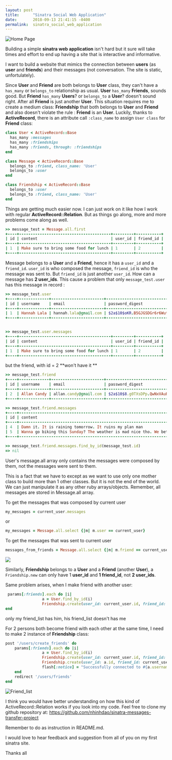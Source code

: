 ```yaml
---
layout: post
title:      "Sinatra Social Web Application"
date:       2018-09-13 21:41:15 -0400
permalink:  sinatra_social_web_application
---
```



![Home Page](https://i.imgur.com/A6WoZas.png?2)

Building a simple **sinatra web application** isn't hard but it sure will take times and effort to end up having a site that is interactive and informative.

I want to build a website that mimics the connection between **users** (as **user** and **friends**) and their messages (not conversation. The site is static, unfortulately). 

Since **User** and **Friend** are both belongs to **User** class, they can't have a `has_many` or `belongs_to` relationship as usual.  **User** `has_many` **Friends**, sounds good. But **Friend** `has_many` **Users**? or `belongs_to` a **User**? doesn't sound right. After all **Friend** is just another **User**. This situation requires me to create a medium class: **Friendship** that both belongs to **User** and **Friend** and also doesn't violate the rule : **Friend** is an **User**. Luckily, thanks to **ActiveRecord**, there is an attribute call `:class_name` to assign `User class` for **Friend** class:

```ruby
class User < ActiveRecord::Base
  has_many :messages
  has_many :friendships
  has_many :friends, through: :friendships
end

class Message < ActiveRecord::Base
  belongs_to :friend, class_name: 'User'
  belongs_to :user
end

class Friendship < ActiveRecord::Base
  belongs_to :user
  belongs_to :friend, class_name: 'User'
end
```

Things are getting much easier now. I can just work on it like how I work with regular **ActiveRecord::Relation**. 
But as things go along, more and more problems come along as well. 

```ruby
>> message_test = Message.all.first
+----+----------------------------------------+---------+-----------+
| id | content                                | user_id | friend_id |
+----+----------------------------------------+---------+-----------+
| 1  | Make sure to bring some food for lunch | 1       | 2         |
+----+----------------------------------------+---------+-----------+
```


Message belongs to a **User** and a **Friend**, hence it has a `user_id` and a `friend_id`.  `user_id` is who composed the message, `friend_id` is who the message was sent to. But `friend_id` is just another `user_id`. How can a message has **2 user_ids**. This cause a problem that only `message_test.user` has this message in record :

```ruby
>> message_test.user
+----+-------------+-----------------------+--------------------------------------------------------------+
| id | username    | email                 | password_digest                                              |
+----+-------------+-----------------------+--------------------------------------------------------------+
| 1  | Hannah Lala | hannah.lala@gmail.com | $2a$10$oKR.B5GJGSDGr6r6WutSauyho01ssoHTDXJCdiuPdeXXXPwbdIeZK |
+----+-------------+-----------------------+--------------------------------------------------------------+


>> message_test.user.messages
+----+----------------------------------------+---------+-----------+
| id | content                                | user_id | friend_id |
+----+----------------------------------------+---------+-----------+
| 1  | Make sure to bring some food for lunch | 1       | 2         |
+----+----------------------------------------+---------+-----------+
```

but the friend, with id = 2 **won't have it **

```ruby
>> message_test.friend
+----+-------------+-----------------------+--------------------------------------------------------------+
| id | username    | email                 | password_digest                                              |
+----+-------------+-----------------------+--------------------------------------------------------------+
| 2  | Allan Candy | allan.candy@gmail.com | $2a$10$8.g0TXsDPp.QwNxVAuPgYOG01FTqk3.FARtFlrPXGYO.vlhHwZXyW |
+----+-------------+-----------------------+--------------------------------------------------------------+

>> message_test.friend.messages
+----+--------------------------------------------------------------------------------------------+---------+-----------+
| id | content                                                                                    | user_id | friend_id |
+----+--------------------------------------------------------------------------------------------+---------+-----------+
| 4  | Damn it. It is raining tomorrow. It ruins my plan man                                      | 2       | 7         |
| 5  | Wanna go biking this Sunday? The weather is mad nice tho. We better go before it gets cold | 2       | 8         |
+----+--------------------------------------------------------------------------------------------+---------+-----------+

>> message_test.friend.messages.find_by_id(message_test.id)
=> nil
```

User's message.all array only contains the messages were composed by them, not the messages were sent to them.

This is a fact that we have to except as we want to use only one mother class to build more than 1 other classes. 
But it is not the end of the world.
We can just manipulate it as any other ruby arrays/objects. Remember, all messages are stored in Message.all array.

To get the messages that was composed by current user

```ruby 
my_messages = current_user.messages
```

or 
```ruby 
my_messages = Message.all.select {|m| m.user == current_user}
```

To get the messages that was sent to current user

```ruby 
messages_from_friends = Message.all.select {|m| m.friend == current_user}
```

![](https://i.imgur.com/MfwFp6t.png?1)

Similarly, **Friendship** belongs to a **User** and a **Friend** (another **User**), a `Friendship.new` can only have 1 **user_id** and **1 friend_id**, not **2 user_ids**. 

Same problem arises, when I make friend with another user:

```ruby
 params[:friends].each do |i|
				a = User.find_by_id(i)
				Friendship.create(user_id: current_user.id, friend_id: a.id)
end
```
				
only my friend_list has him, his friend_list doesn't has me

For 2 persons both become friend with each other at the same time, I need to make 2 instance of **Friendship** class:

```ruby
post '/users/create_friends' do
    params[:friends].each do |i|
				a = User.find_by_id(i)
				Friendship.create(user_id: current_user.id, friend_id: a.id)
				Friendship.create(user_id: a.id, friend_id: current_user.id)
				flash[:notice] = "Successfully connected to #{a.username}."
    end
    redirect '/users/friends'
end
```

![Friend_list](https://i.imgur.com/2hITe8a.png?1)

I think you would have better understanding on how this kind of ActiveRecord::Relation works if you look into my code. 
Feel free to clone my github repository at: https://github.com/nhinhdao/sinatra-messages-transfer-project

Remember to do as instruction in README.md. 

I would love to hear feedback and suggestion from all of you on my first sinatra site.

Thanks all
